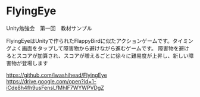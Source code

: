 # FlyingEye
Unity勉強会　第一回　教材サンプル

FlyingEyeはUnityで作られたFlappyBirdに似たアクションゲームです。タイミングよく画面をタップして障害物から避けながら進むゲームです。 
障害物を避けるとスコアが加算され、スコアが増えるごとに徐々に難易度が上昇し、新しい障害物が登場します

https://github.com/iwashihead/FlyingEye   
https://drive.google.com/open?id=1-iCde8h4fh9usFensLfMhIF7WYWPVDgZ
